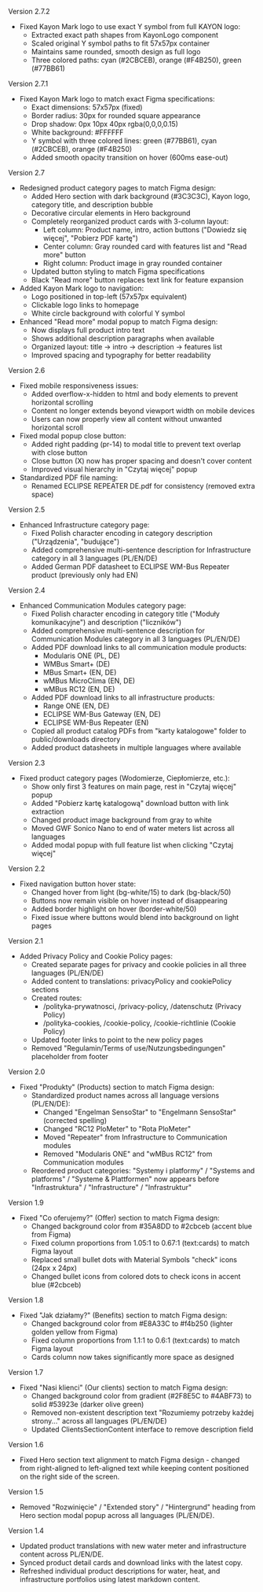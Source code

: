 Version 2.7.2

- Fixed Kayon Mark logo to use exact Y symbol from full KAYON logo:
  - Extracted exact path shapes from KayonLogo component
  - Scaled original Y symbol paths to fit 57x57px container
  - Maintains same rounded, smooth design as full logo
  - Three colored paths: cyan (#2CBCEB), orange (#F4B250), green (#77BB61)

Version 2.7.1

- Fixed Kayon Mark logo to match exact Figma specifications:
  - Exact dimensions: 57x57px (fixed)
  - Border radius: 30px for rounded square appearance
  - Drop shadow: 0px 10px 40px rgba(0,0,0,0.15)
  - White background: #FFFFFF
  - Y symbol with three colored lines: green (#77BB61), cyan (#2CBCEB), orange (#F4B250)
  - Added smooth opacity transition on hover (600ms ease-out)

Version 2.7

- Redesigned product category pages to match Figma design:
  - Added Hero section with dark background (#3C3C3C), Kayon logo, category title, and description bubble
  - Decorative circular elements in Hero background
  - Completely reorganized product cards with 3-column layout:
    - Left column: Product name, intro, action buttons ("Dowiedz się więcej", "Pobierz PDF kartę")
    - Center column: Gray rounded card with features list and "Read more" button
    - Right column: Product image in gray rounded container
  - Updated button styling to match Figma specifications
  - Black "Read more" button replaces text link for feature expansion
- Added Kayon Mark logo to navigation:
  - Logo positioned in top-left (57x57px equivalent)
  - Clickable logo links to homepage
  - White circle background with colorful Y symbol
- Enhanced "Read more" modal popup to match Figma design:
  - Now displays full product intro text
  - Shows additional description paragraphs when available
  - Organized layout: title → intro → description → features list
  - Improved spacing and typography for better readability

Version 2.6

- Fixed mobile responsiveness issues:
  - Added overflow-x-hidden to html and body elements to prevent horizontal scrolling
  - Content no longer extends beyond viewport width on mobile devices
  - Users can now properly view all content without unwanted horizontal scroll
- Fixed modal popup close button:
  - Added right padding (pr-14) to modal title to prevent text overlap with close button
  - Close button (X) now has proper spacing and doesn't cover content
  - Improved visual hierarchy in "Czytaj więcej" popup
- Standardized PDF file naming:
  - Renamed ECLIPSE REPEATER DE.pdf for consistency (removed extra space)

Version 2.5

- Enhanced Infrastructure category page:
  - Fixed Polish character encoding in category description ("Urządzenia", "budujące")
  - Added comprehensive multi-sentence description for Infrastructure category in all 3 languages (PL/EN/DE)
  - Added German PDF datasheet to ECLIPSE WM-Bus Repeater product (previously only had EN)

Version 2.4

- Enhanced Communication Modules category page:
  - Fixed Polish character encoding in category title ("Moduły komunikacyjne") and description ("liczników")
  - Added comprehensive multi-sentence description for Communication Modules category in all 3 languages (PL/EN/DE)
  - Added PDF download links to all communication module products:
    - Modularis ONE (PL, DE)
    - WMBus Smart+ (DE)
    - MBus Smart+ (EN, DE)
    - wMBus MicroClima (EN, DE)
    - wMBus RC12 (EN, DE)
  - Added PDF download links to all infrastructure products:
    - Range ONE (EN, DE)
    - ECLIPSE WM-Bus Gateway (EN, DE)
    - ECLIPSE WM-Bus Repeater (EN)
  - Copied all product catalog PDFs from "karty katalogowe" folder to public/downloads directory
  - Added product datasheets in multiple languages where available

Version 2.3

- Fixed product category pages (Wodomierze, Ciepłomierze, etc.):
  - Show only first 3 features on main page, rest in "Czytaj więcej" popup
  - Added "Pobierz kartę katalogową" download button with link extraction
  - Changed product image background from gray to white
  - Moved GWF Sonico Nano to end of water meters list across all languages
  - Added modal popup with full feature list when clicking "Czytaj więcej"

Version 2.2

- Fixed navigation button hover state:
  - Changed hover from light (bg-white/15) to dark (bg-black/50)
  - Buttons now remain visible on hover instead of disappearing
  - Added border highlight on hover (border-white/50)
  - Fixed issue where buttons would blend into background on light pages

Version 2.1

- Added Privacy Policy and Cookie Policy pages:
  - Created separate pages for privacy and cookie policies in all three languages (PL/EN/DE)
  - Added content to translations: privacyPolicy and cookiePolicy sections
  - Created routes:
    - /polityka-prywatnosci, /privacy-policy, /datenschutz (Privacy Policy)
    - /polityka-cookies, /cookie-policy, /cookie-richtlinie (Cookie Policy)
  - Updated footer links to point to the new policy pages
  - Removed "Regulamin/Terms of use/Nutzungsbedingungen" placeholder from footer

Version 2.0

- Fixed "Produkty" (Products) section to match Figma design:
  - Standardized product names across all language versions (PL/EN/DE):
    - Changed "Engelman SensoStar" to "Engelmann SensoStar" (corrected spelling)
    - Changed "RC12 PloMeter" to "Rota PloMeter"
    - Moved "Repeater" from Infrastructure to Communication modules
    - Removed "Modularis ONE" and "wMBus RC12" from Communication modules
  - Reordered product categories: "Systemy i platformy" / "Systems and platforms" / "Systeme & Plattformen" now appears before "Infrastruktura" / "Infrastructure" / "Infrastruktur"

Version 1.9

- Fixed "Co oferujemy?" (Offer) section to match Figma design:
  - Changed background color from #35A8DD to #2cbceb (accent blue from Figma)
  - Fixed column proportions from 1.05:1 to 0.67:1 (text:cards) to match Figma layout
  - Replaced small bullet dots with Material Symbols "check" icons (24px x 24px)
  - Changed bullet icons from colored dots to check icons in accent blue (#2cbceb)

Version 1.8

- Fixed "Jak działamy?" (Benefits) section to match Figma design:
  - Changed background color from #E8A33C to #f4b250 (lighter golden yellow from Figma)
  - Fixed column proportions from 1.1:1 to 0.6:1 (text:cards) to match Figma layout
  - Cards column now takes significantly more space as designed

Version 1.7

- Fixed "Nasi klienci" (Our clients) section to match Figma design:
  - Changed background color from gradient (#2F8E5C to #4ABF73) to solid #53923e (darker olive green)
  - Removed non-existent description text "Rozumiemy potrzeby każdej strony..." across all languages (PL/EN/DE)
  - Updated ClientsSectionContent interface to remove description field

Version 1.6

- Fixed Hero section text alignment to match Figma design - changed from right-aligned to left-aligned text while keeping content positioned on the right side of the screen.

Version 1.5

- Removed "Rozwinięcie" / "Extended story" / "Hintergrund" heading from Hero section modal popup across all languages (PL/EN/DE).

Version 1.4

- Updated product translations with new water meter and infrastructure content across PL/EN/DE.
- Synced product detail cards and download links with the latest copy.
- Refreshed individual product descriptions for water, heat, and infrastructure portfolios using latest markdown content.
